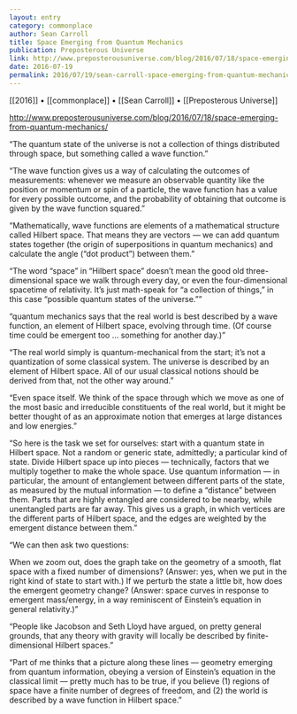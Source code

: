 ```yaml
---
layout: entry
category: commonplace
author: Sean Carroll
title: Space Emerging from Quantum Mechanics
publication: Preposterous Universe
link: http://www.preposterousuniverse.com/blog/2016/07/18/space-emerging-from-quantum-mechanics/
date: 2016-07-19
permalink: 2016/07/19/sean-carroll-space-emerging-from-quantum-mechanics
---
```


[[2016]] • [[commonplace]] • [[Sean Carroll]] • [[Preposterous Universe]]

http://www.preposterousuniverse.com/blog/2016/07/18/space-emerging-from-quantum-mechanics/

“The quantum state of the universe is not a collection of things distributed through space, but something called a wave function.”

“The wave function gives us a way of calculating the outcomes of measurements: whenever we measure an observable quantity like the position or momentum or spin of a particle, the wave function has a value for every possible outcome, and the probability of obtaining that outcome is given by the wave function squared.”

“Mathematically, wave functions are elements of a mathematical structure called Hilbert space. That means they are vectors — we can add quantum states together (the origin of superpositions in quantum mechanics) and calculate the angle (“dot product”) between them.”

“The word “space” in “Hilbert space” doesn’t mean the good old three-dimensional space we walk through every day, or even the four-dimensional spacetime of relativity. It’s just math-speak for “a collection of things,” in this case “possible quantum states of the universe.””

“quantum mechanics says that the real world is best described by a wave function, an element of Hilbert space, evolving through time. (Of course time could be emergent too … something for another day.)”

“The real world simply is quantum-mechanical from the start; it’s not a quantization of some classical system. The universe is described by an element of Hilbert space. All of our usual classical notions should be derived from that, not the other way around.”

“Even space itself. We think of the space through which we move as one of the most basic and irreducible constituents of the real world, but it might be better thought of as an approximate notion that emerges at large distances and low energies.”

“So here is the task we set for ourselves: start with a quantum state in Hilbert space. Not a random or generic state, admittedly; a particular kind of state. Divide Hilbert space up into pieces — technically, factors that we multiply together to make the whole space. Use quantum information — in particular, the amount of entanglement between different parts of the state, as measured by the mutual information — to define a “distance” between them. Parts that are highly entangled are considered to be nearby, while unentangled parts are far away. This gives us a graph, in which vertices are the different parts of Hilbert space, and the edges are weighted by the emergent distance between them.”

“We can then ask two questions:

When we zoom out, does the graph take on the geometry of a smooth, flat space with a fixed number of dimensions? (Answer: yes, when we put in the right kind of state to start with.)
If we perturb the state a little bit, how does the emergent geometry change? (Answer: space curves in response to emergent mass/energy, in a way reminiscent of Einstein’s equation in general relativity.)”

“People like Jacobson and Seth Lloyd have argued, on pretty general grounds, that any theory with gravity will locally be described by finite-dimensional Hilbert spaces.”

“Part of me thinks that a picture along these lines — geometry emerging from quantum information, obeying a version of Einstein’s equation in the classical limit — pretty much has to be true, if you believe (1) regions of space have a finite number of degrees of freedom, and (2) the world is described by a wave function in Hilbert space.”

